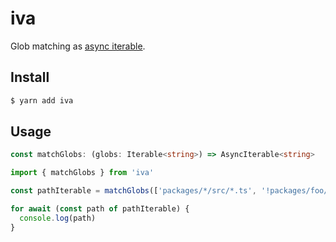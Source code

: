 # iva

Glob matching as [async iterable](https://developer.mozilla.org/en-US/docs/Web/JavaScript/Reference/Global_Objects/Symbol/asyncIterator).

## Install

```sh
$ yarn add iva
```

## Usage

```ts
const matchGlobs: (globs: Iterable<string>) => AsyncIterable<string>
```

```ts
import { matchGlobs } from 'iva'

const pathIterable = matchGlobs(['packages/*/src/*.ts', '!packages/foo/**'])

for await (const path of pathIterable) {
  console.log(path)
}
```
